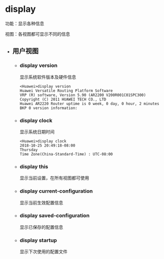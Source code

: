 # display
功能：显示各种信息

视图：各视图都可显示不同的信息

* ## 用户视图
  * ### display version
    显示系统软件版本及硬件信息

    ```
    <Huawei>display version
    Huawei Versatile Routing Platform Software
    VRP (R) software, Version 5.90 (AR2200 V200R001C01SPC300)
    Copyright (C) 2011 HUAWEI TECH CO., LTD
    Huawei AR2220 Router uptime is 0 week, 0 day, 0 hour, 2 minutes
    BKP 0 version information:  
    ```

  * ### display clock
    显示系统日期时间
    ```
    <Huawei>display clock
    2018-10-25 20:49:18-08:00
    Thursday
    Time Zone(China-Standard-Time) : UTC-08:00
    ```

  * ### display this
    显示当前设置，在所有视图都可使用

  * ### display current-configuration
    显示当前生效配置信息
  
  * ### display saved-configuration
    显示已保存的配置信息

  * ### display startup
    显示下次使用的配置文件
